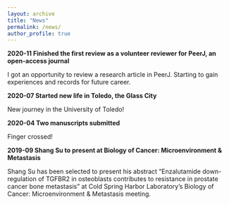 ```yaml
---
layout: archive
title: "News"
permalink: /news/
author_profile: true
---
```

<b>2020-11 Finished the first review as a volunteer reviewer for PeerJ, an open-access journal</b> 

I got an opportunity to review a research article in PeerJ. Starting to gain experiences and records for future career.

<b>2020-07 Started new life in Toledo, the Glass City</b> 

New journey in the University of Toledo!

<b>2020-04 Two manuscripts submitted</b> 

Finger crossed!

<b>2019-09 Shang Su to present at Biology of Cancer: Microenvironment & Metastasis</b> 

Shang Su has been selected to present his abstract “Enzalutamide down-regulation of TGFBR2 in osteoblasts contributes to resistance in prostate cancer bone metastasis” at Cold Spring Harbor Laboratory’s Biology of Cancer: Microenvironment & Metastasis meeting. 

